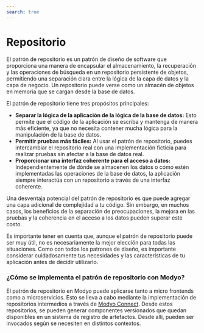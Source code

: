 ```yaml
---
search: true
---
```


# Repositorio

El patrón de repositorio es un patrón de diseño de software que proporciona una manera de encapsular el almacenamiento, la recuperación y las operaciones de búsqueda en un repositorio persistente de objetos, permitiendo una separación clara entre la lógica de la capa de datos y la capa de negocio. Un repositorio puede verse como un almacén de objetos en memoria que se cargan desde la base de datos.

El patrón de repositorio tiene tres propósitos principales:

- **Separar la lógica de la aplicación de la lógica de la base de datos:** Esto permite que el código de la aplicación se escriba y mantenga de manera más eficiente, ya que no necesita contener mucha lógica para la manipulación de la base de datos.
- **Permitir pruebas más fáciles:** Al usar el patrón de repositorio, puedes intercambiar el repositorio real con una implementación ficticia para realizar pruebas sin afectar a la base de datos real.
- **Proporcionar una interfaz coherente para el acceso a datos:** Independientemente de dónde se almacenen los datos o cómo estén implementadas las operaciones de la base de datos, la aplicación siempre interactúa con un repositorio a través de una interfaz coherente.

Una desventaja potencial del patrón de repositorio es que puede agregar una capa adicional de complejidad a tu código. Sin embargo, en muchos casos, los beneficios de la separación de preocupaciones, la mejora en las pruebas y la coherencia en el acceso a los datos pueden superar este costo.

Es importante tener en cuenta que, aunque el patrón de repositorio puede ser muy útil, no es necesariamente la mejor elección para todas las situaciones. Como con todos los patrones de diseño, es importante considerar cuidadosamente tus necesidades y las características de tu aplicación antes de decidir utilizarlo.

### ¿Cómo se implementa el patrón de repositorio con Modyo?

El patrón de repositorio en Modyo puede aplicarse tanto a micro frontends como a microservicios. Esto se lleva a cabo mediante la implementación de repositorios intermedios a través de [Modyo Connect](/es/connect). Desde estos repositorios, se pueden generar componentes versionados que quedan disponibles en un sistema de registro de artefactos. Desde allí, pueden ser invocados según se necesiten en distintos contextos.